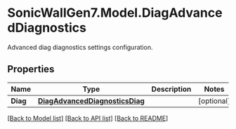 # SonicWallGen7.Model.DiagAdvancedDiagnostics
Advanced diag diagnostics settings configuration.

## Properties

Name | Type | Description | Notes
------------ | ------------- | ------------- | -------------
**Diag** | [**DiagAdvancedDiagnosticsDiag**](DiagAdvancedDiagnosticsDiag.md) |  | [optional] 

[[Back to Model list]](../README.md#documentation-for-models) [[Back to API list]](../README.md#documentation-for-api-endpoints) [[Back to README]](../README.md)

